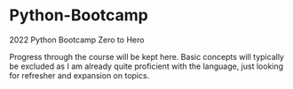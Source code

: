 # Python-Bootcamp
2022 Python Bootcamp Zero to Hero

Progress through the course will be kept here.
Basic concepts will typically be excluded as I am already quite proficient with the language, just looking for refresher and expansion on topics.
